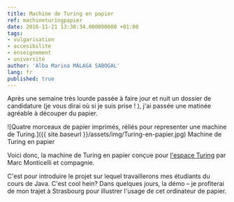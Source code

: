 ```yaml
---
title: Machine de Turing en papier
ref: machineturingpapier
date: 2016-11-21 13:38:34.000000000 +01:00
tags:
- vulgarisation
- accesibilite
- enseignement
- université
author: 'Alba Marina MÁLAGA SABOGAL'
lang: fr
published: true
---
```


Après une semaine très lourde passée à faire jour et nuit un dossier de
candidature (je vous dirai où si je suis prise ! ), j'ai passée une
matinée agréable à découper du papier.

![Quatre morceaux de papier imprimés, réliés pour representer une machine de Turing.]({{ site.baseurl }}/assets/img/Turing-en-papier.jpg)
Machine de Turing en papier

Voici donc, la machine de Turing en papier conçue pour [l'espace Turing](http://www.espace-turing.fr) par Marc Monticelli et compagnie.

C'est pour introduire le projet sur lequel travaillerons mes étudiants du cours de Java. C'est cool hein? Dans quelques jours, la démo – je profiterai de mon trajet à Strasbourg pour illustrer l'usage de cet ordinateur de papier.
